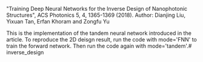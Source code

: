 "Training Deep Neural Networks for the Inverse Design of Nanophotonic Structures", ACS Photonics 5, 4, 1365-1369 (2018).
Author: Dianjing Liu, Yixuan Tan, Erfan Khoram and Zongfu Yu

This is the implementation of the tandem neural network introduced in the article. 
To reproduce the 2D deisgn result, run the code with mode='FNN' to train the forward network. Then run the code again with mode='tandem'.# inverse_design
 
